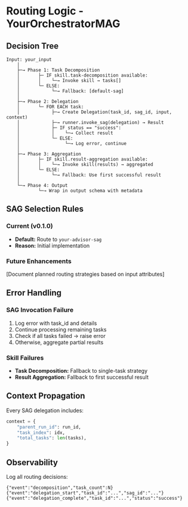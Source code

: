 # Routing Logic - YourOrchestratorMAG

## Decision Tree

```
Input: your_input
    │
    ├─→ Phase 1: Task Decomposition
    │       ├─ IF skill.task-decomposition available:
    │       │    └─→ Invoke skill → tasks[]
    │       └─ ELSE:
    │            └─→ Fallback: [default-sag]
    │
    ├─→ Phase 2: Delegation
    │       └─ FOR EACH task:
    │            ├─→ Create Delegation(task_id, sag_id, input, context)
    │            ├─→ runner.invoke_sag(delegation) → Result
    │            ├─ IF status == "success":
    │            │    └─→ Collect result
    │            └─ ELSE:
    │                 └─→ Log error, continue
    │
    ├─→ Phase 3: Aggregation
    │       ├─ IF skill.result-aggregation available:
    │       │    └─→ Invoke skill(results) → aggregated
    │       └─ ELSE:
    │            └─→ Fallback: Use first successful result
    │
    └─→ Phase 4: Output
            └─→ Wrap in output schema with metadata
```

## SAG Selection Rules

### Current (v0.1.0)
- **Default:** Route to `your-advisor-sag`
- **Reason:** Initial implementation

### Future Enhancements
[Document planned routing strategies based on input attributes]

## Error Handling

### SAG Invocation Failure
1. Log error with task_id and details
2. Continue processing remaining tasks
3. Check if all tasks failed → raise error
4. Otherwise, aggregate partial results

### Skill Failures
- **Task Decomposition:** Fallback to single-task strategy
- **Result Aggregation:** Fallback to first successful result

## Context Propagation

Every SAG delegation includes:
```python
context = {
    "parent_run_id": run_id,
    "task_index": idx,
    "total_tasks": len(tasks),
}
```

## Observability

Log all routing decisions:
```jsonl
{"event":"decomposition","task_count":N}
{"event":"delegation_start","task_id":"...","sag_id":"..."}
{"event":"delegation_complete","task_id":"...","status":"success"}
```
